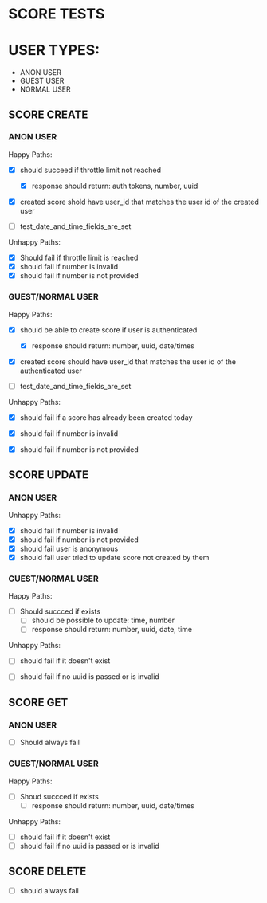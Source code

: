# SCORE TESTS


# USER TYPES:
- ANON USER
- GUEST USER
- NORMAL USER


## SCORE CREATE

### ANON USER
Happy Paths:
- [x] should succeed if throttle limit not reached
    - [x] response should return: auth tokens, number, uuid
- [x] created score shold have user_id that matches the user id of the created user
- [ ] test_date_and_time_fields_are_set


Unhappy Paths:
- [x] Should fail if throttle limit is reached
- [x] should fail if number is invalid
- [x] should fail if number is not provided

### GUEST/NORMAL USER
Happy Paths:
- [x] should be able to create score if user is authenticated
    - [x] response should return: number, uuid, date/times
- [x] created score should have user_id that matches the user id of the authenticated user
- [ ] test_date_and_time_fields_are_set


Unhappy Paths:
- [x] should fail if a score has already been created today
- [x] should fail if number is invalid
- [x] should fail if number is not provided



## SCORE UPDATE

### ANON USER
Unhappy Paths:
- [x] should fail if number is invalid
- [x] should fail if number is not provided
- [x] should fail user is anonymous
- [x] should fail user tried to update score not created by them

### GUEST/NORMAL USER

Happy Paths:
- [ ] Should succced if exists
    - [ ] should be possible to update: time, number
    - [ ] response should return: number, uuid, date, time

Unhappy Paths:
- [ ] should fail if it doesn't exist
- [ ] should fail if no uuid is passed or is invalid



## SCORE GET

### ANON USER
- [ ] Should always fail

### GUEST/NORMAL USER

Happy Paths:
- [ ] Shoud succced if exists
    - [ ] response should return: number, uuid, date/times

Unhappy Paths:
- [ ] should fail if it doesn't exist
- [ ] should fail if no uuid is passed or is invalid

## SCORE DELETE
- [ ] should always fail